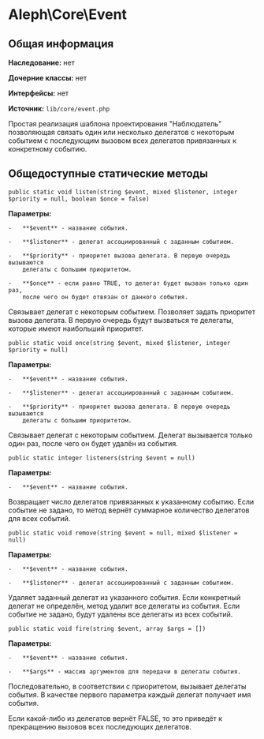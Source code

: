 Aleph\\Core\\Event
==================



Общая информация
----------------

**Наследование:** нет

**Дочерние классы:** нет

**Интерфейсы:** нет

**Источник:** `lib/core/event.php`



Простая реализация шаблона проектирования "Наблюдатель" позволяющая связать один
или несколько делегатов с некоторым событием с последующим вызовом всех
делегатов привязанных к конкретному событию.



Общедоступные статические методы
--------------------------------



~~~~~~~~~~~~~~~~~~~~~~~~~~~~~~~~~~~~~~~~~~~~~~~~~~~~~~~~~~~~~~~~~~~~~~~~~~~~~~~~
public static void listen(string $event, mixed $listener, integer $priority = null, boolean $once = false)
~~~~~~~~~~~~~~~~~~~~~~~~~~~~~~~~~~~~~~~~~~~~~~~~~~~~~~~~~~~~~~~~~~~~~~~~~~~~~~~~

**Параметры:**

    -   **$event** - название события.

    -   **$listener** - делегат ассоциированный с заданным событием.

    -   **$priority** - приоритет вызова делегата. В первую очередь вызываются
        делегаты с большим приоритетом.

    -   **$once** - если равно TRUE, то делегат будет вызван только один раз,
        после чего он будет отвязан от данного события.

Связывает  делегат с некоторым событием. Позволяет задать приоритет вызова
делегата. В первую очередь будут вызваться те делегаты, которые имеют наибольший
приоритет.



~~~~~~~~~~~~~~~~~~~~~~~~~~~~~~~~~~~~~~~~~~~~~~~~~~~~~~~~~~~~~~~~~~~~~~~~~~~~~~~~
public static void once(string $event, mixed $listener, integer $priority = null)
~~~~~~~~~~~~~~~~~~~~~~~~~~~~~~~~~~~~~~~~~~~~~~~~~~~~~~~~~~~~~~~~~~~~~~~~~~~~~~~~

**Параметры:**

    -   **$event** - название события.

    -   **$listener** - делегат ассоциированный с заданным событием.

    -   **$priority** - приоритет вызова делегата. В первую очередь вызываются
        делегаты с большим приоритетом.

Связывает делегат с некоторым событием. Делегат вызывается только один раз,
после чего он будет удалён из события.



~~~~~~~~~~~~~~~~~~~~~~~~~~~~~~~~~~~~~~~~~~~~~~~~~~~~~~~~~~~~~~~~~~~~~~~~~~~~~~~~
public static integer listeners(string $event = null)
~~~~~~~~~~~~~~~~~~~~~~~~~~~~~~~~~~~~~~~~~~~~~~~~~~~~~~~~~~~~~~~~~~~~~~~~~~~~~~~~

**Параметры:**

    -   **$event** - название события.

Возвращает число делегатов привязанных к указанному событию. Если событие не
задано, то метод вернёт суммарное количество делегатов для всех событий.



~~~~~~~~~~~~~~~~~~~~~~~~~~~~~~~~~~~~~~~~~~~~~~~~~~~~~~~~~~~~~~~~~~~~~~~~~~~~~~~~
public static void remove(string $event = null, mixed $listener = null)
~~~~~~~~~~~~~~~~~~~~~~~~~~~~~~~~~~~~~~~~~~~~~~~~~~~~~~~~~~~~~~~~~~~~~~~~~~~~~~~~

**Параметры:**

    -   **$event** - название события.

    -   **$listener** - делегат ассоциированный с заданным событием.

Удаляет заданный делегат из указанного события. Если конкретный делегат не
определён, метод удалит все делегаты из события. Если событие не задано, будут
удалены все делегаты  из всех событий.



~~~~~~~~~~~~~~~~~~~~~~~~~~~~~~~~~~~~~~~~~~~~~~~~~~~~~~~~~~~~~~~~~~~~~~~~~~~~~~~~
public static void fire(string $event, array $args = [])
~~~~~~~~~~~~~~~~~~~~~~~~~~~~~~~~~~~~~~~~~~~~~~~~~~~~~~~~~~~~~~~~~~~~~~~~~~~~~~~~

**Параметры:**

    -   **$event** - название события.

    -   **$args** - массив аргументов для передачи в делегаты события.

Последовательно, в соответствии с приоритетом, вызывает делегаты события. В
качестве первого параметра каждый делегат получает имя события.

Если какой-либо из делегатов вернёт FALSE, то это приведёт к прекращению вызовов
всех последующих делегатов.
